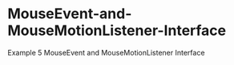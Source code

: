 # MouseEvent-and-MouseMotionListener-Interface
Example 5 MouseEvent and MouseMotionListener Interface
